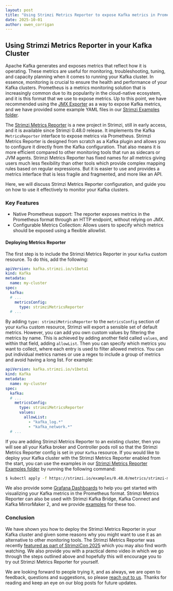 ```yaml
---
layout: post
title: "Using Strimzi Metrics Reporter to expose Kafka metrics in Prometheus format"
date: 2025-10-01
author: owen_corrigan
---
```


## Using Strimzi Metrics Reporter in your Kafka Cluster

Apache Kafka generates and exposes metrics that reflect how it is operating.
These metrics are useful for monitoring, troubleshooting, tuning, and capacity planning when it comes to running your Kafka cluster.
In essence, monitoring is crucial to ensure the health and performance of your Kafka clusters.
Prometheus is a metrics monitoring solution that is increasingly common due to its popularity in the cloud-native ecosystem, and it is this format that we use to expose metrics.
Up to this point, we have recommended using the [JMX Exporter](https://github.com/prometheus/jmx_exporter) as a way to expose Kafka metrics, and we have provided some example YAML files in our [Strimzi Examples folder](https://github.com/strimzi/strimzi-kafka-operator/tree/main/packaging/examples/metrics).

The [Strimzi Metrics Reporter](https://github.com/strimzi/metrics-reporter) is a new project in Strimzi, still in early access, and it is available since Strimzi 0.48.0 release.
It implements the Kafka `MetricsReporter` interface to expose metrics via Prometheus.
Strimzi Metrics Reporter is designed from scratch as a Kafka plugin and allows you to configure it directly from the Kafka configuration.
That also means it is more efficient compared to other monitoring tools that run as sidecars or JVM agents.
Strimzi Metrics Reporter has fixed names for all metrics giving users much less flexibility than other tools which provide complex mapping rules based on regular expressions.
But it is easier to use and provides a metrics interface that is less fragile and fragmented, and more like an API.

Here, we will discuss Strimzi Metrics Reporter configuration, and guide you on how to use it effectively to monitor your Kafka clusters.

### Key Features
* Native Prometheus support: The reporter exposes metrics in the Prometheus format through an HTTP endpoint, without relying on JMX.
* Configurable Metrics Collection: Allows users to specify which metrics should be exposed using a flexible allowlist.

#### Deploying Metrics Reporter
The first step is to include the Strimzi Metrics Reporter in your `Kafka` custom resource.
To do this, add the following:

```yaml
apiVersion: kafka.strimzi.io/v1beta1
kind: Kafka
metadata:
  name: my-cluster
spec:
  kafka:
  # ...
    metricsConfig:
      type: strimziMetricsReporter
  # ...  
```

By adding `type: strimziMetricsReporter` to the `metricsConfig` section of your `Kafka` custom resource, Strimzi will export a sensible set of default metrics.
However, you can add you own custom values by filtering the metrics by name. 
This is achieved by adding another field called `values`, and within that field, adding `allowList`.
Then you can specify which metrics you want to collect, where each entry is used to filter allowed metrics.
You can put individual metrics names or use a regex to include a group of metrics and avoid having a long list.
For example:

```yaml
apiVersion: kafka.strimzi.io/v1beta1
kind: Kafka
metadata:
  name: my-cluster
spec:
  kafka:
  # ...
    metricsConfig:
      type: strimziMetricsReporter
      values:
        allowList:
          - "kafka_log.*"
          - "kafka_network.*"
  # ...  
```

If you are adding Strimzi Metrics Reporter to an existing cluster, then you will see all your Kafka broker and Controller pods roll so that the Strimzi Metrics Reporter config is set in your `Kafka` resource.
If you would like to deploy your Kafka cluster with the Strimzi Metrics Reporter enabled from the start, you can use the examples in our [Strimzi Metrics Reporter Examples folder](https://github.com/strimzi/strimzi-kafka-operator/tree/0.48.0/examples/metrics/strimzi-metrics-reporter) by running the following command:

```bash
$ kubectl apply -f https://strimzi.io/examples/0.48.0/metrics/strimzi-metrics-reporter/kafka-metrics.yaml -n myproject
```

We also provide some [Grafana Dashboards](https://github.com/strimzi/strimzi-kafka-operator/tree/0.48.0/examples/metrics/strimzi-metrics-reporter/grafana-dashboards) to help you get started with visualizing your Kafka metrics in the Prometheus format.
Strimzi Metrics Reporter can also be used with Strimzi Kafka Bridge, Kafka Connect and Kafka MirrorMaker 2, and we provide [examples](https://github.com/strimzi/strimzi-kafka-operator/tree/0.48.0/examples/metrics/strimzi-metrics-reporter) for these too.


### Conclusion
We have shown you how to deploy the Strimzi Metrics Reporter in your Kafka cluster and given some reasons why you might want to use it as an alternative to other monitoring tools.
The Strimzi Metrics Reporter was recently [featured as part of StrimziCon 2025](https://www.youtube.com/watch?v=evKGEziQj54) which you may also find worth watching.
We also provide you with a practical demo video in which we go through the steps outlined above and hopefully this will encourage you to try out Strimzi Metrics Reporter for yourself.

We are looking forward to people trying it, and as always, we are open to feedback, questions and suggestions, so please [reach out to us](https://strimzi.io/community/).
Thanks for reading and keep an eye on our blog posts for future updates.


